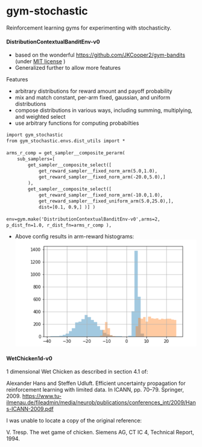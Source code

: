 # gym-stochastic

Reinforcement learning gyms for experimenting with stochasticity.

#### DistributionContextualBanditEnv-v0

- based on the wonderful  https://github.com/JKCooper2/gym-bandits (under [MIT license](https://github.com/JKCooper2/gym-bandits/commit/1aba0c6897346e31c2935c13249ae35ca4766121#diff-9879d6db96fd29134fc802214163b95a) )
- Generalized further to allow more features

Features
- arbitrary distributions for reward amount and payoff probability
- mix and match constant, per-arm fixed, gaussian, and uniform distributions
- compose distributions in various ways, including summing, multiplying, and weighted select
- use arbitrary functions for computing probabilties

```
import gym_stochastic
from gym_stochastic.envs.dist_utils import *

arms_r_comp = get_sampler__composite_perarm( 
    sub_samplers=[
        get_sampler__composite_select([
            get_reward_sampler__fixed_norm_arm(5.0,1.0),
            get_reward_sampler__fixed_norm_arm(-20.0,5.0),]
        ),
        get_sampler__composite_select([
            get_reward_sampler__fixed_norm_arm(-10.0,1.0),
            get_reward_sampler__fixed_uniform_arm(5.0,25.0),],
            dist=[0.1, 0.9,] )] )

env=gym.make('DistributionContextualBanditEnv-v0',arms=2, p_dist_fn=1.0, r_dist_fn=arms_r_comp ), 
```
- Above config results in arm-reward histograms:
![Env1](https://github.com/pathway/gym-stochastic/blob/master/notebooks/env1.png)

#### WetChicken1d-v0

1 dimensional Wet Chicken as described in section 4.1 of:

Alexander Hans and Steffen Udluft. Efficient uncertainty propagation for reinforcement learning
with limited data. In ICANN, pp. 70–79. Springer, 2009.
https://www.tu-ilmenau.de/fileadmin/media/neurob/publications/conferences_int/2009/Hans-ICANN-2009.pdf

I was unable to locate a copy of the original reference:

V. Tresp. The wet game of chicken. Siemens AG, CT IC 4, Technical Report, 1994.
